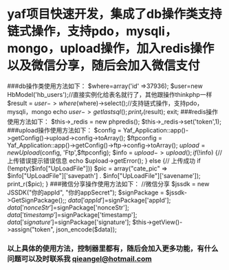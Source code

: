 yaf项目快速开发，集成了db操作类支持链式操作，支持pdo，mysqli，mongo，upload操作，加入redis操作以及微信分享，随后会加入微信支付
===================================
###db操作类使用方法如下：
          $where=array('id' =>37936);
   	  $user=new HbModel('hb_users');//直接实例化给表名就行了，其他跟操作thinkphp一样
	  $result = $user->where($where)->select();//支持链式操作，支持pdo，mysqli，mongo
	  echo $user->getlastsql();
	  print_r($result);
	  exit;
###redis操作使用方法如下：
          $this->_redis = new phpredis();
          $this->_redis->set('token',1);
###upload操作使用方法如下：
            $config = Yaf_Application::app()->getConfig()->upload->config->toArray();
            $ftpconfig = Yaf_Application::app()->getConfig()->ftp->config->toArray();
            $upload = new Upload($config, 'Ftp',$ftpconfig); 
            $info = $upload->upload();
            if (!$info) {// 上传错误提示错误信息
                echo $upload->getError();
            } else {// 上传成功
                if (!empty($info["UpLoadFile"]))
                    $pic = array("cate_pic" => $info["UpLoadFile"]['savepath'] . $info["UpLoadFile"]['savename']);
                print_r($pic);
            }
###微信分享操作使用方法如下：
            //微信分享
        $jssdk = new JSSDK("你的appId", "你的appSecret");
        $signPackage = $jssdk->GetSignPackage();;
        $data['appId']=$signPackage['appId'];
        $data['nonceStr']=$signPackage['nonceStr'];
        $data['timestamp']=$signPackage['timestamp'];
        $data['signature']=$signPackage['signature'];
        $this->getView()->assign("token", json_encode($data));
### 以上具体的使用方法，控制器里都有，随后会加入更多功能，有什么问题可以及时联系我 qieangel@hotmail.com
